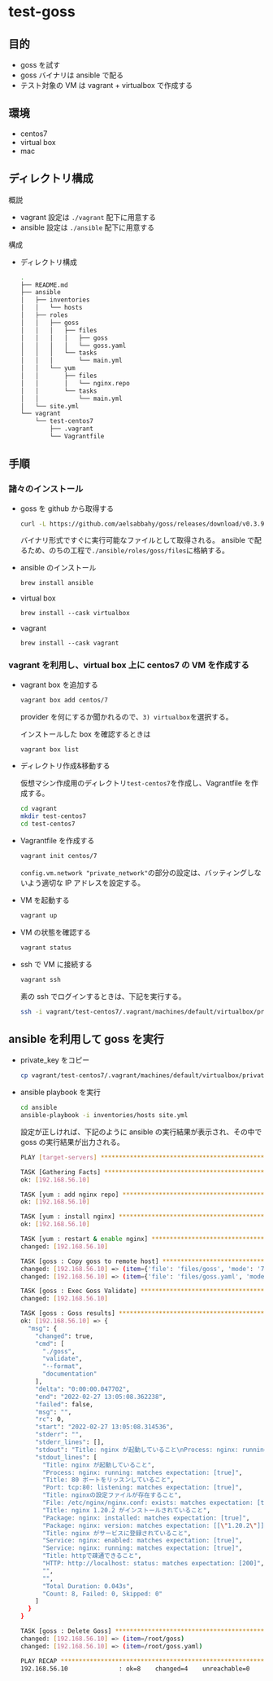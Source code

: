 # test-goss

## 目的

- goss を試す
- goss バイナリは ansible で配る
- テスト対象の VM は vagrant + virtualbox で作成する

## 環境

- centos7
- virtual box
- mac

## ディレクトリ構成

概説

- vagrant 設定は `./vagrant` 配下に用意する
- ansible 設定は `./ansible` 配下に用意する

構成

- ディレクトリ構成

  ```bash
  .
  ├── README.md
  ├── ansible
  │   ├── inventories
  │   │   └── hosts
  │   ├── roles
  │   │   ├── goss
  │   │   │   ├── files
  │   │   │   │   ├── goss
  │   │   │   │   └── goss.yaml
  │   │   │   └── tasks
  │   │   │       └── main.yml
  │   │   └── yum
  │   │       ├── files
  │   │       │   └── nginx.repo
  │   │       └── tasks
  │   │           └── main.yml
  │   └── site.yml
  └── vagrant
      └── test-centos7
          ├── .vagrant
          └── Vagrantfile
  ```

## 手順

### 諸々のインストール

- goss を github から取得する

  ```bash
  curl -L https://github.com/aelsabbahy/goss/releases/download/v0.3.9/goss-linux-amd64 -o goss
  ```

  バイナリ形式ですぐに実行可能なファイルとして取得される。
  ansible で配るため、のちの工程で`./ansible/roles/goss/files`に格納する。

- ansible のインストール

  ```terminal
  brew install ansible
  ```

- virtual box

  ```terminal
  brew install --cask virtualbox
  ```

- vagrant

  ```terminal
  brew install --cask vagrant
  ```

### vagrant を利用し、virtual box 上に centos7 の VM を作成する

- vagrant box を追加する

  ```bash
  vagrant box add centos/7
  ```

  provider を何にするか聞かれるので、`3) virtualbox`を選択する。

  インストールした box を確認するときは

  ```bash
  vagrant box list
  ```

- ディレクトリ作成&移動する

  仮想マシン作成用のディレクトリ`test-centos7`を作成し、Vagrantfile を作成する。

  ```bash
  cd vagrant
  mkdir test-centos7
  cd test-centos7
  ```

- Vagrantfile を作成する

  ```bash
  vagrant init centos/7
  ```

  `config.vm.network "private_network"`の部分の設定は、バッティングしないよう適切な IP アドレスを設定する。

- VM を起動する

  ```bash
  vagrant up
  ```

- VM の状態を確認する

  ```bash
  vagrant status
  ```

- ssh で VM に接続する

  ```bash
  vagrant ssh
  ```

  素の ssh でログインするときは、下記を実行する。

  ```bash
  ssh -i vagrant/test-centos7/.vagrant/machines/default/virtualbox/private_key vagrant@192.168.56.10
  ```

## ansible を利用して goss を実行

- private_key をコピー

  ```bash
  cp vagrant/test-centos7/.vagrant/machines/default/virtualbox/private_key ansible/inventories/
  ```

- ansible playbook を実行

  ```bash
  cd ansible
  ansible-playbook -i inventories/hosts site.yml
  ```

  設定が正しければ、下記のように ansible の実行結果が表示され、その中で goss の実行結果が出力される。

  ```bash
  PLAY [target-servers] **********************************************************************************************************

  TASK [Gathering Facts] *********************************************************************************************************
  ok: [192.168.56.10]

  TASK [yum : add nginx repo] ****************************************************************************************************
  ok: [192.168.56.10]

  TASK [yum : install nginx] *****************************************************************************************************
  ok: [192.168.56.10]

  TASK [yum : restart & enable nginx] ********************************************************************************************
  changed: [192.168.56.10]

  TASK [goss : Copy goss to remote host] *****************************************************************************************
  changed: [192.168.56.10] => (item={'file': 'files/goss', 'mode': '751'})
  changed: [192.168.56.10] => (item={'file': 'files/goss.yaml', 'mode': '666'})

  TASK [goss : Exec Goss Validate] ***********************************************************************************************
  changed: [192.168.56.10]

  TASK [goss : Goss results] *****************************************************************************************************
  ok: [192.168.56.10] => {
    "msg": {
      "changed": true,
      "cmd": [
        "./goss",
        "validate",
        "--format",
        "documentation"
      ],
      "delta": "0:00:00.047702",
      "end": "2022-02-27 13:05:08.362238",
      "failed": false,
      "msg": "",
      "rc": 0,
      "start": "2022-02-27 13:05:08.314536",
      "stderr": "",
      "stderr_lines": [],
      "stdout": "Title: nginx が起動していること\nProcess: nginx: running: matches expectation: [true]\nTitle: 80 ポートをリッスンしていること\nPort: tcp:80: listening: matches expectation: [true]\nTitle: nginxの設定ファイルが存在すること\nFile: /etc/nginx/nginx.conf: exists: matches expectation: [true]\nTitle: nginx 1.20.2 がインストールされていること\nPackage: nginx: installed: matches expectation: [true]\nPackage: nginx: version: matches expectation: [[\"1.20.2\"]]\nTitle: nginx がサービスに登録されていること\nService: nginx: enabled: matches expectation: [true]\nService: nginx: running: matches expectation: [true]\nTitle: httpで疎通できること\nHTTP: http://localhost: status: matches expectation: [200]\n\n\nTotal Duration: 0.043s\nCount: 8, Failed: 0, Skipped: 0",
      "stdout_lines": [
        "Title: nginx が起動していること",
        "Process: nginx: running: matches expectation: [true]",
        "Title: 80 ポートをリッスンしていること",
        "Port: tcp:80: listening: matches expectation: [true]",
        "Title: nginxの設定ファイルが存在すること",
        "File: /etc/nginx/nginx.conf: exists: matches expectation: [true]",
        "Title: nginx 1.20.2 がインストールされていること",
        "Package: nginx: installed: matches expectation: [true]",
        "Package: nginx: version: matches expectation: [[\"1.20.2\"]]",
        "Title: nginx がサービスに登録されていること",
        "Service: nginx: enabled: matches expectation: [true]",
        "Service: nginx: running: matches expectation: [true]",
        "Title: httpで疎通できること",
        "HTTP: http://localhost: status: matches expectation: [200]",
        "",
        "",
        "Total Duration: 0.043s",
        "Count: 8, Failed: 0, Skipped: 0"
      ]
    }
  }

  TASK [goss : Delete Goss] ******************************************************************************************************
  changed: [192.168.56.10] => (item=/root/goss)
  changed: [192.168.56.10] => (item=/root/goss.yaml)

  PLAY RECAP *********************************************************************************************************************
  192.168.56.10              : ok=8    changed=4    unreachable=0    failed=0    skipped=0    rescued=0    ignored=0
  ```
